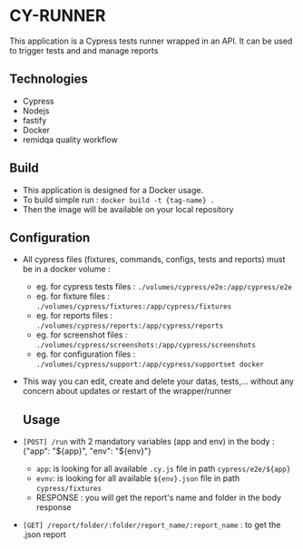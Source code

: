 # CY-RUNNER

This application is a Cypress tests runner wrapped in an API. It can be used to trigger tests and and manage reports

## Technologies
- Cypress
- Nodejs
- fastify
- Docker
- remidqa quality workflow

## Build
- This application is designed for a Docker usage.
- To build simple run : ```docker build -t {tag-name} .```
- Then the image will be available on your local repository

## Configuration
- All cypress files (fixtures, commands, configs, tests and reports) must be in a docker volume :
    - eg. for cypress tests files : ```./volumes/cypress/e2e:/app/cypress/e2e```
    - eg. for fixture files : ```./volumes/cypress/fixtures:/app/cypress/fixtures```
    - eg. for reports files : ```./volumes/cypress/reports:/app/cypress/reports```
    - eg. for screenshot files : ```./volumes/cypress/screenshots:/app/cypress/screenshots```
    - eg. for configuration files : ```./volumes/cypress/support:/app/cypress/supportset docker```
- This way you can edit, create and delete your datas, tests,... without any concern about updates or restart of the wrapper/runner

  ## Usage
- ```[POST] /run``` with 2 mandatory variables (app and env) in the body : {"app": "${app}", "env": "${env}"}
    - ```app```: is looking for all available ```.cy.js``` file in path ```cypress/e2e/${app}```
    - ```evnv```: is looking for all available ```${env}.json``` file in path ```cypress/fixtures```
    - RESPONSE : you will get the report's name and folder in the body response
- ```[GET] /report/folder/:folder/report_name/:report_name``` : to get the .json report
